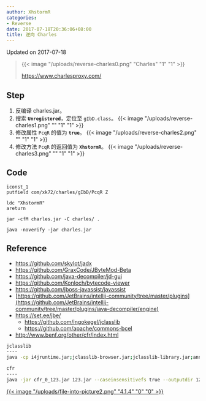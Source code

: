```yaml
---
author: XhstormR
categories:
- Reverse
date: 2017-07-18T20:36:06+08:00
title: 逆向 Charles
---
```


<!--more-->

Updated on 2017-07-18

> {{< image "/uploads/reverse-charles0.png" "Charles" "1" "1" >}}
>
> https://www.charlesproxy.com/

## Step
1. 反编译 charles.jar。
2. 搜索 **`Unregistered`**，定位至 `gIbD.class`。
{{< image "/uploads/reverse-charles1.png" "" "1" "1" >}}
3. 修改属性 `PcqR` 的值为 **`true`**。
{{< image "/uploads/reverse-charles2.png" "" "1" "1" >}}
4. 修改方法 `PcqR` 的返回值为 **`XhstormR`**。
{{< image "/uploads/reverse-charles3.png" "" "1" "1" >}}

## Code
```
iconst_1
putfield com/xk72/charles/gIbD/PcqR Z
```

```
ldc "XhstormR"
areturn
```

```
jar -cfM charles.jar -C charles/ .
```

```
java -noverify -jar charles.jar
```

## Reference
* https://github.com/skylot/jadx
* https://github.com/GraxCode/JByteMod-Beta
* https://github.com/java-decompiler/jd-gui
* https://github.com/Konloch/bytecode-viewer
* https://github.com/jboss-javassist/javassist
* [https://github.com/JetBrains/intellij-community/tree/master/plugins](https://github.com/JetBrains/intellij-community/tree/master/plugins/java-decompiler/engine)
* https://set.ee/jbe/
  * https://github.com/ingokegel/jclasslib
  * https://github.com/apache/commons-bcel
* http://www.benf.org/other/cfr/index.html

```bash
jclasslib
----
java -cp i4jruntime.jar;jclasslib-browser.jar;jclasslib-library.jar;annotations-13.0.jar;kotlin-stdlib-1.1.50.jar;kotlinx.dom-0.0.10.jar;miglayout-core-5.0.jar;miglayout-swing-5.0.jar; org.gjt.jclasslib.browser.BrowserApplication

cfr
----
java -jar cfr_0_123.jar 123.jar --caseinsensitivefs true --outputdir 123
```

[{{< image "/uploads/file-into-picture2.png" "4.1.4" "0" "0" >}}](http://ww4.sinaimg.cn/large/a15b4afely1fhpf98jnuxj203k03k4r4)
